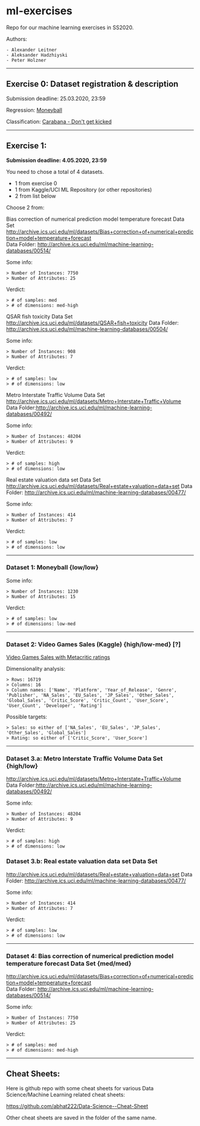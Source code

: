# ml-exercises
Repo for our machine learning exercises in SS2020.

Authors:

    - Alexander Leitner
    - Aleksander Hadzhiyski
    - Peter Holzner

---

## Exercise 0: Dataset registration & description

Submission deadline: 25.03.2020, 23:59

Regression: [Moneyball](https://www.openml.org/d/41021)

Classification: [Carabana - Don't get kicked](https://www.openml.org/d/41162)

---

## Exercise 1:

**Submission deadline: 4.05.2020, 23:59**

You need to chose a total of 4 datasets.
- 1 from exercise 0
- 1 from Kaggle/UCI ML Repository (or other repositories)
- 2 from list below

Choose 2 from: 

Bias correction of numerical prediction model temperature forecast Data Set
http://archive.ics.uci.edu/ml/datasets/Bias+correction+of+numerical+prediction+model+temperature+forecast   
Data Folder: http://archive.ics.uci.edu/ml/machine-learning-databases/00514/

Some info:

    > Number of Instances: 7750
    > Number of Attributes: 25

Verdict: 

    > # of samples: med
    > # of dimensions: med-high

QSAR fish toxicity Data Set
http://archive.ics.uci.edu/ml/datasets/QSAR+fish+toxicity
Data Folder: http://archive.ics.uci.edu/ml/machine-learning-databases/00504/

Some info:

    > Number of Instances: 908
    > Number of Attributes: 7

Verdict: 

    > # of samples: low
    > # of dimensions: low

Metro Interstate Traffic Volume Data Set
http://archive.ics.uci.edu/ml/datasets/Metro+Interstate+Traffic+Volume
Data Folder:http://archive.ics.uci.edu/ml/machine-learning-databases/00492/

Some info:

    > Number of Instances: 48204
    > Number of Attributes: 9

Verdict: 

    > # of samples: high
    > # of dimensions: low

Real estate valuation data set Data Set
http://archive.ics.uci.edu/ml/datasets/Real+estate+valuation+data+set
Data Folder: http://archive.ics.uci.edu/ml/machine-learning-databases/00477/

Some info:

    > Number of Instances: 414
    > Number of Attributes: 7

Verdict: 

    > # of samples: low
    > # of dimensions: low

---

### Dataset 1: Moneyball {low/low}

Some info:

    > Number of Instances: 1230
    > Number of Attributes: 15

Verdict: 

    > # of samples: low
    > # of dimensions: low-med

---

### Dataset 2: Video Games Sales (Kaggle) {high/low-med} [?]

[Video Games Sales with Metacritic ratings](https://www.kaggle.com/rush4ratio/video-game-sales-with-ratings)

Dimensionality analysis:

    > Rows: 16719
    > Columns: 16
    > Column names: ['Name', 'Platform', 'Year_of_Release', 'Genre', 'Publisher', 'NA_Sales', 'EU_Sales', 'JP_Sales', 'Other_Sales', 'Global_Sales', 'Critic_Score', 'Critic_Count', 'User_Score', 'User_Count', 'Developer', 'Rating']

Possible targets:

    > Sales: so either of ['NA_Sales', 'EU_Sales', 'JP_Sales', 'Other_Sales', 'Global_Sales']
    > Rating: so either of ['Critic_Score', 'User_Score']

---

### Dataset 3.a: Metro Interstate Traffic Volume Data Set {high/low}

http://archive.ics.uci.edu/ml/datasets/Metro+Interstate+Traffic+Volume
Data Folder:http://archive.ics.uci.edu/ml/machine-learning-databases/00492/

Some info:

    > Number of Instances: 48204
    > Number of Attributes: 9

Verdict: 

    > # of samples: high
    > # of dimensions: low

### Dataset 3.b: Real estate valuation data set Data Set
http://archive.ics.uci.edu/ml/datasets/Real+estate+valuation+data+set
Data Folder: http://archive.ics.uci.edu/ml/machine-learning-databases/00477/

Some info:

    > Number of Instances: 414
    > Number of Attributes: 7

Verdict: 

    > # of samples: low
    > # of dimensions: low

---

### Dataset 4: Bias correction of numerical prediction model temperature forecast Data Set {med/med}
http://archive.ics.uci.edu/ml/datasets/Bias+correction+of+numerical+prediction+model+temperature+forecast   
Data Folder: http://archive.ics.uci.edu/ml/machine-learning-databases/00514/

Some info:

    > Number of Instances: 7750
    > Number of Attributes: 25

Verdict: 

    > # of samples: med
    > # of dimensions: med-high

---

## Cheat Sheets:

Here is github repo with some cheat sheets for various Data Science/Machine Learning related cheat sheets:

https://github.com/abhat222/Data-Science--Cheat-Sheet

Other cheat sheets are saved in the folder of the same name.
